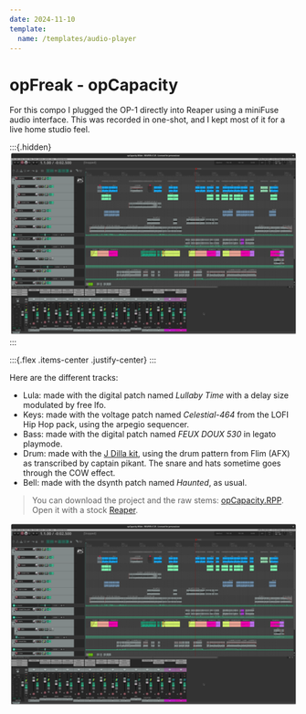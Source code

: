 ```yaml
---
date: 2024-11-10
template:
  name: /templates/audio-player
---
```

# opFreak - opCapacity

For this compo I plugged the OP-1 directly into Reaper using a miniFuse audio interface.
This was recorded in one-shot, and I kept most of it for a live home studio feel.

:::{.hidden}
![opCapacity](media/opCapacity.png)
:::

:::{.flex .items-center .justify-center}
<peaks-player url="https://cdn.midirus.com/audio/2024-opFreak/opCapacity-edits"></peaks-player>
:::

Here are the different tracks:

- Lula: made with the digital patch named *Lullaby Time* with a delay size modulated by free lfo.
- Keys: made with the voltage patch named *Celestial-464* from the LOFI Hip Hop pack, using the arpegio sequencer.
- Bass: made with the digital patch named *FEUX DOUX 530* in legato playmode.
- Drum: made with the [J Dilla kit][jdilla], using the drum pattern from Flim (AFX) as transcribed by captain pikant. The snare and hats sometime goes through the COW effect.
- Bell: made with the dsynth patch named *Haunted*, as usual.

> You can download the project and the raw stems: [opCapacity.RPP][rpp-link]. Open it with a stock [Reaper](https://www.reaper.fm/download.php).

![opCapacity](media/opCapacity.png)

[jdilla]: https://op1.fun/users/probablyjm/patches/dilla
[rpp-link]: https://cdn.midirus.com/stem/2024-11-opCapacity.tar.gz
